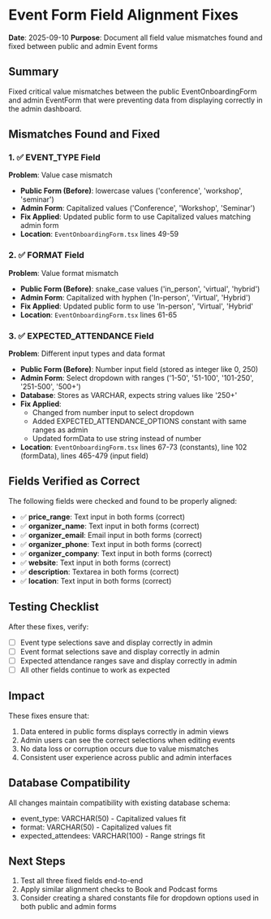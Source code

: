 # Event Form Field Alignment Fixes
**Date**: 2025-09-10
**Purpose**: Document all field value mismatches found and fixed between public and admin Event forms

## Summary
Fixed critical value mismatches between the public EventOnboardingForm and admin EventForm that were preventing data from displaying correctly in the admin dashboard.

## Mismatches Found and Fixed

### 1. ✅ EVENT_TYPE Field
**Problem**: Value case mismatch
- **Public Form (Before)**: lowercase values ('conference', 'workshop', 'seminar')
- **Admin Form**: Capitalized values ('Conference', 'Workshop', 'Seminar')
- **Fix Applied**: Updated public form to use Capitalized values matching admin form
- **Location**: `EventOnboardingForm.tsx` lines 49-59

### 2. ✅ FORMAT Field  
**Problem**: Value format mismatch
- **Public Form (Before)**: snake_case values ('in_person', 'virtual', 'hybrid')
- **Admin Form**: Capitalized with hyphen ('In-person', 'Virtual', 'Hybrid')
- **Fix Applied**: Updated public form to use 'In-person', 'Virtual', 'Hybrid'
- **Location**: `EventOnboardingForm.tsx` lines 61-65

### 3. ✅ EXPECTED_ATTENDANCE Field
**Problem**: Different input types and data format
- **Public Form (Before)**: Number input field (stored as integer like 0, 250)
- **Admin Form**: Select dropdown with ranges ('1-50', '51-100', '101-250', '251-500', '500+')
- **Database**: Stores as VARCHAR, expects string values like '250+'
- **Fix Applied**: 
  - Changed from number input to select dropdown
  - Added EXPECTED_ATTENDANCE_OPTIONS constant with same ranges as admin
  - Updated formData to use string instead of number
- **Location**: `EventOnboardingForm.tsx` lines 67-73 (constants), line 102 (formData), lines 465-479 (input field)

## Fields Verified as Correct
The following fields were checked and found to be properly aligned:
- ✅ **price_range**: Text input in both forms (correct)
- ✅ **organizer_name**: Text input in both forms (correct)
- ✅ **organizer_email**: Email input in both forms (correct)
- ✅ **organizer_phone**: Text input in both forms (correct)
- ✅ **organizer_company**: Text input in both forms (correct)
- ✅ **website**: Text input in both forms (correct)
- ✅ **description**: Textarea in both forms (correct)
- ✅ **location**: Text input in both forms (correct)

## Testing Checklist
After these fixes, verify:
- [ ] Event type selections save and display correctly in admin
- [ ] Event format selections save and display correctly in admin
- [ ] Expected attendance ranges save and display correctly in admin
- [ ] All other fields continue to work as expected

## Impact
These fixes ensure that:
1. Data entered in public forms displays correctly in admin views
2. Admin users can see the correct selections when editing events
3. No data loss or corruption occurs due to value mismatches
4. Consistent user experience across public and admin interfaces

## Database Compatibility
All changes maintain compatibility with existing database schema:
- event_type: VARCHAR(50) - Capitalized values fit
- format: VARCHAR(50) - Capitalized values fit  
- expected_attendees: VARCHAR(100) - Range strings fit

## Next Steps
1. Test all three fixed fields end-to-end
2. Apply similar alignment checks to Book and Podcast forms
3. Consider creating a shared constants file for dropdown options used in both public and admin forms